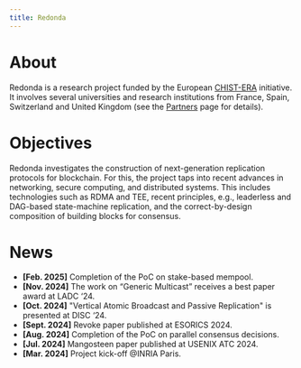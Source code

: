 ```yaml
---
title: Redonda
---
```


# About

Redonda is a research project funded by the European [CHIST-ERA](https://www.chistera.eu/) initiative.
It involves several universities and research institutions from France, Spain, Switzerland and United Kingdom (see the [Partners](partners.html) page for details).

# Objectives

Redonda investigates the construction of next-generation replication protocols for blockchain.
For this, the project taps into recent advances in networking, secure computing, and distributed systems.
This includes technologies such as RDMA and TEE, recent principles, e.g., leaderless and DAG-based state-machine replication, and the correct-by-design composition of building blocks for consensus.

# News 

* **[Feb. 2025]** Completion of the PoC on stake-based mempool.
* **[Nov. 2024]** The work on “Generic Multicast” receives a best paper award at LADC ‘24.
* **[Oct. 2024]** "Vertical Atomic Broadcast and Passive Replication" is presented at DISC ‘24.
* **[Sept. 2024]** Revoke paper published at ESORICS 2024.
* **[Aug. 2024]** Completion of the PoC  on parallel consensus decisions.
* **[Jul. 2024]** Mangosteen paper published at USENIX ATC 2024.
* **[Mar. 2024]** Project kick-off @INRIA Paris.


